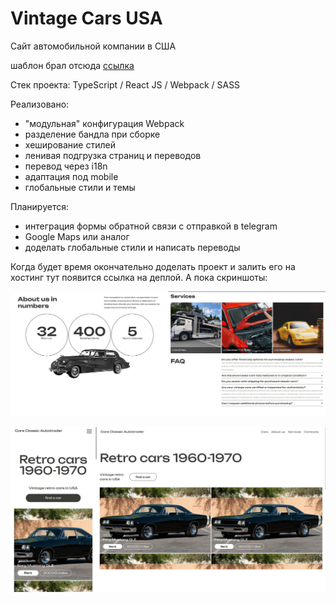 # Vintage Cars USA

Сайт автомобильной компании в США

шаблон брал отсюда [ссылка](https://www.figma.com/file/BX8lMVikqBnIqrIIPcMuPU/Cars-Classic-Autotrader?type=design&node-id=0-1&mode=design&t=jE3Yft9y59ac1tSN-0)

Стек проекта: TypeScript / React JS / Webpack / SASS

Реализовано:
- "модульная" конфигурация Webpack
- разделение бандла при сборке
- хеширование стилей 
- ленивая подгрузка страниц и переводов
- перевод через i18n
- адаптация под mobile
- глобальные стили и темы

Планируется:
- интеграция формы обратной связи с отправкой в telegram
- Google Maps или аналог
- доделать глобальные стили и написать переводы

Когда будет время окончательно доделать проект и залить его на хостинг тут появится ссылка на деплой. А пока скриншоты:


![sample](https://raw.githubusercontent.com/TiCh0v/photos/main/merge1.jpg)

![sample](https://raw.githubusercontent.com/TiCh0v/photos/main/merge2.jpg)